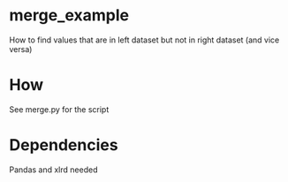# merge_example
How to find values that are in left dataset but not in right dataset (and vice versa)

# How
See merge.py for the script

# Dependencies
Pandas and xlrd needed
